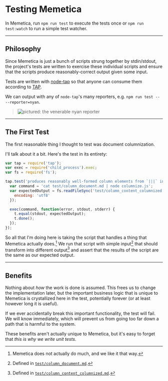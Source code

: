 # Testing Memetica

In Memetica, run `npm run test` to execute the tests once or
`npm run test:watch` to run a simple test watcher.

---

## Philosophy

Since Memetica is just a bunch of scripts strung together by stdin/stdout,
the project's tests are written to exercise these individual scripts and ensure
that the scripts produce reasonably-correct output given some input.

Tests are written with [node-tap](https://github.com/tapjs/node-tap) so that
anyone can consume them according to [TAP](https://testanything.org/).

We can output with any of `node-tap`'s many reporters,
e.g. `npm run test -- --reporter=nyan`.

> ![pictured: the venerable nyan reporter](https://cloud.githubusercontent.com/assets/197309/13726939/8b7d1444-e8ab-11e5-9a45-f5fac79ca0f3.png)

---

## The First Test

The first reasonable thing I thought to test was document columnization.

I'll talk about it a bit. Here's the test in its entirety:

```js
var tap = require('tap');
var exec = require('child_process').exec;
var fs = require('fs');

tap.test('produces reasonably well-formed column elements from `|||` in input', function(t) {
  var command = 'cat test/column_document.md | node columnize.js';
  var expectedOutput = fs.readFileSync('test/column_content_columnized.md', {
    encoding: 'utf8'
  });

  exec(command, function(error, stdout, stderr) {
    t.equal(stdout, expectedOutput);
    t.done();
  });
});
```

So all that I'm doing here is taking the script that handles a thing that
Memetica actually does.[^1] We run that script with simple input[^2] that should
transform into different output[^3] and assert that the results of the script
are the same as our expected output.

---

## Benefits

Nothing about _how_ the work is done is assumed. This frees us to change the
implementation later, but the important business logic that is unique to Memetica
is crystallized here in the test, potentially forever (or at least however long
it is useful).

If we ever accidentally break this important functionality, the test will fail.
We will know immediately, which will prevent us from going too far down a path
that is harmful to the system.

These benefits aren't actually unique to Memetica, but it's easy to forget that
_this is why we write unit tests_.

[^1]: Memetica does not actually do much, and we like it that way.
[^2]: Defined in [`test/column_document.md`](test/column_document.md).
[^3]: Defined in [`test/column_content_columnized.md`](test/column_content_columnized.md).
